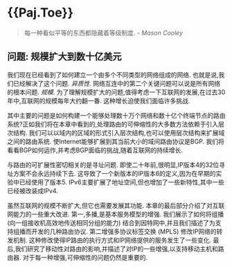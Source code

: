 
# {{Paj.Toe}}

> 每一种看似平等的东西都隐藏着等级制度. *- Mason Cooley*

## 问题: 规模扩大到数十亿美元

我们现在已经看到了如何建立一个由多个不同类型的网络组成的网络. 也就是说,我们已经解决了这个问题. *异质性*. 网络互连中的第二个关键问题可以说是所有网络的根本问题. *规模*. 为了理解规模扩大的问题,值得考虑一下互联网的发展,在过去30年中,互联网的规模每年大约翻一番. 这种增长迫使我们面临许多挑战. 

其中主要的问题是如何构建一个能够处理数十万个网络和数十亿个终端节点的路由系统?正如我们将在本章中看到的,处理路由的可伸缩性的大多数方法依赖于引入层次结构. 我们可以以域内的区域的形式引入层次结构,也可以使用层次结构来扩展域之间的路由系统. 使Internet能够扩展到其当前大小的域间路由协议是BGP. 我们将看看BGP如何运作,并考虑BGP面临的挑战,随着互联网的持续增长. 

与路由的可扩展性密切相关的是寻址问题. 即使二十年前,很明显,IP版本4的32位寻址方案不会永远持续下去. 这导致了一个新版本的IP版本6的定义,因为在早期的实验中已经使用了版本5. IPv6主要扩展了地址空间,但也增加了一些新特性,其中一些已经被改装成IPv4. 

虽然互联网的规模不断扩大,但它也需要发展其功能. 本章的最后部分介绍了对互联网能力的一些重大改进. 第一,多播,是基本服务模型的增强. 我们展示了如何将组播 (向一组接收机高效地传送相同分组的能力) 结合到因特网中,并且我们描述了为支持组播而开发的几种路由协议. 第二增强多协议标签交换 (MPLS) 修改IP网络的转发机制. 这种修改使得IP路由的执行方式和IP网络提供的服务发生了一些变化. 最后,我们研究了移动性对路由的影响,并描述了对IP的一些增强,以支持移动主机和路由器. 对于每一种增强,可伸缩性的问题仍然是重要的. 
